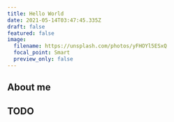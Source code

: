 ```yaml
---
title: Hello World
date: 2021-05-14T03:47:45.335Z
draft: false
featured: false
image:
  filename: https://unsplash.com/photos/yFHOYl5ESxQ
  focal_point: Smart
  preview_only: false
---
```

## About me

## TODO
